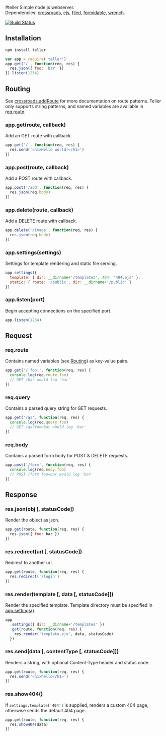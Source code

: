 #teller
Simple node.js webserver.  
Dependencies: [crossroads](http://millermedeiros.github.com/crossroads.js/), [ejs](https://github.com/visionmedia/ejs), [filed](https://github.com/mikeal/filed), [formidable](https://github.com/felixge/node-formidable), [wrench](https://github.com/ryanmcgrath/wrench-js).

[![Build Status](https://secure.travis-ci.org/twentyrogersc/teller.png)](http://travis-ci.org/twentyrogersc/teller)

## Installation

```javascript
npm install teller
```

```javascript
var app = require('teller')
app.get('/', function(req, res) {
  res.json({ foo: 'bar' })
}).listen(1234)
```

## Routing

See [crossroads.addRoute](http://millermedeiros.github.com/crossroads.js/#crossroads-add_route) for more documentation on route patterns. Teller only supports string patterns, and named variables are available in [req.route](#reqroute).

### app.get(route, callback)

Add an GET route with callback.

```javascript
app.get('/', function(req, res) {
  res.send('<h1>Hello world!</h1>')
})
```

### app.post(route, callback)

Add a POST route with callback.

```javascript
app.post('/add', function(req, res) {
  res.json(req.body)
})
```

### app.delete(route, callback)

Add a DELETE route with callback.

```javascript
app.delete('/image', function(req, res) {
  res.json(req.body)
})
```

### app.settings(settings)

Settings for template rendering and static file serving.

```javascript
app.settings({
  template: { dir: __dirname+'/templates', 404: '404.ejs' },
  static: { route: '/public', dir: __dirname+'/public' }
})
```

### app.listen(port)

Begin accepting connections on the specified port.

```javascript
app.listen(1234)
```

## Request

### req.route

Contains named variables (see [Routing](#routing)) as key-value pairs.

```javascript
app.get('/:foo:', function(req, res) {
  console.log(req.route.foo)
  // GET /bar would log 'bar'
})
```

### req.query

Contains a parsed query string for GET requests.

```javascript
app.get('/qs', function(req, res) {
  console.log(req.query.foo)
  // GET /qs?foo=bar would log 'bar'
})
```

### req.body

Contains a parsed form body for POST & DELETE requests.

```javascript
app.post('/form', function(req, res) {
  console.log(req.body.foo)
  // POST /form foo=bar would log 'bar'
})
```

## Response

### res.json(obj [, statusCode])

Render the object as json.

```javascript
app.get(route, function(req, res) {
  res.json({ foo: bar })
})
```

### res.redirect(url [, statusCode])

Redirect to another url.

```javascript
app.get(route, function(req, res) {
  res.redirect('/login')
})
```

### res.render(template [, data [, statusCode]])

Render the specified template. Template directory must be specified in [app.settings()](#appsettingssettings).

```javascript
app
  .settings({ dir: __dirname+'/templates' })
  .get(route, function(req, res) {
    res.render('template.ejs', data, statusCode)
  })
```

### res.send(data [, contentType [, statusCode]])

Renders a string, with optional Content-Type header and status code.

```javascript
app.get(route, function(req, res) {
  res.send('<h1>hello</h1>')
})
```

### res.show404()

If ```settings.template['404']``` is supplied, renders a custom 404 page, otherwise sends the default 404 page.

```javascript
app.get(route, function(req, res) {
  res.show404(data)
})
```